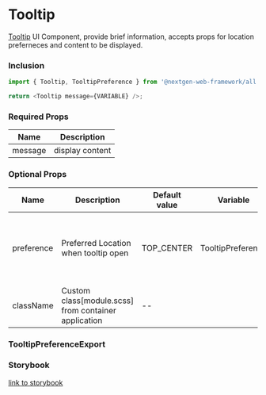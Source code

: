 # Tooltip

<a href="https://www.figma.com/file/NmGzJoDRtkn481G3lgg0Z9/Amway-DS-%E2%80%93%C2%A0Global-Core-Components?node-id=825%3A18792">Tooltip</a> UI Component, provide brief information, accepts props for location preferneces and content to be displayed.

### Inclusion

```ts
import { Tooltip, TooltipPreference } from '@nextgen-web-framework/all';

return <Tooltip message={VARIABLE} />;
```

### Required Props

| Name    | Description     |
| ------- | --------------- |
| message | display content |

### Optional Props

| Name       | Description                                          | Default value | Variable          | Option                                                                                 |
| ---------- | ---------------------------------------------------- | ------------- | ----------------- | -------------------------------------------------------------------------------------- |
| preference | Preferred Location when tooltip open                 | TOP_CENTER    | TooltipPreference | LEFT, RIGHT, TOP_CENTER, TOP_LEFT, TOP_RIGHT, BOTTOM_CENTER, BOTTOM_LEFT, BOTTOM_RIGHT |
| className  | Custom class[module.scss] from container application | --            |                   |                                                                                        |

### TooltipPreferenceExport

### Storybook

[link to storybook](https://link_to_storybook)
